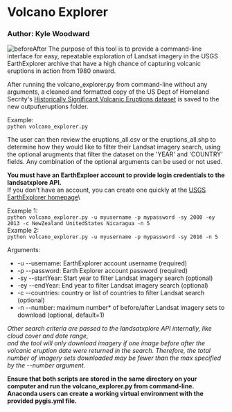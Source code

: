# Volcano Explorer
### Author: Kyle Woodward
![beforeAfter](https://user-images.githubusercontent.com/51868526/113901822-3d5b8600-979d-11eb-8756-70e4eb304ec8.jpeg)
The purpose of this tool is to provide a command-line interface for easy, repeatable exploration of
Landsat imagery in the USGS EarthExplorer archive that have a high chance of capturing volcanic eruptions in action from 1980 onward.

After running the volcano_explorer.py from command-line without any arguments, a cleaned and formatted copy of 
the US Dept of Homeland Secrity's [Historically Significant Volcanic Eruptions dataset](https://hifld-geoplatform.opendata.arcgis.com/datasets/3ed5925b69db4374aec43a054b444214_6?geometry=-127.266%2C-88.438%2C127.266%2C88.438) is saved to the new output\eruptions folder.

Example:\
`python volcano_explorer.py`

The user can then review the eruptions_all.csv or the eruptions_all.shp to determine how they 
would like to filter their Landsat imagery search, using the optional arugments that filter the dataset on the 'YEAR'
and 'COUNTRY' fields. Any combination of the optional arguments can be used or not used.

**You must have an EarthExploer account to provide login credentials to the landsatxplore API.**\
If you don't have an account, you can create one quickly at the [USGS EarthExplorer homepage](https://earthexplorer.usgs.gov/)\

Example 1:\
`python volcano_explorer.py -u myusername -p mypassword -sy 2000 -ey 2013 -c NewZealand UnitedStates Nicaragua -n 5`\
Example 2:\
`python volcano_explorer.py -u myusername -p mypassword -sy 2016 -n 5`

Arguments:
* -u --username: EarthExplorer account username (required)
* -p --password: Earth Explorer account password (required)
* -sy --startYear: Start year to filter Landsat imagery search (optional)
* -ey --endYear: End year to filter Landsat imagery search (optional)
* -c --countries: country or list of countries to filter Landsat search (optional)
* -n --number: maximum number* of before/after Landsat imagery sets to download (optional, default=1)


 _Other search criteria are passed to the landsatxplore API internally, like cloud cover and date range, \
 and the tool will only download imagery if one image before after the volcanic eruption date were returned in the search. 
 Therefore, the total number of imagery sets downloaded may be fewer than the max specified by the --number argument._
    
**Ensure that both scripts are stored in the same directory on your computer and run the volcano_explorer.py from command-line.**\
**Anaconda users can create a working virtual environment with the provided pygis.yml file.**
